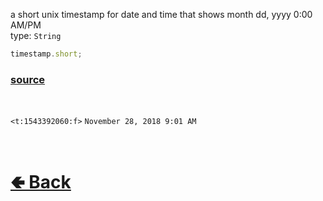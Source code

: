 a short unix timestamp for date and time that shows month dd, yyyy 0:00 AM/PM<br>
type: `String`<br>

```js
timestamp.short;
```

### [source](https://github.com/paigeroid/noscord.js/blob/main/src/Services/UtilService/custard/Timestamp.js)

<br>

`<t:1543392060:f>` `November 28, 2018 9:01 AM` 

<br> <h1> [🢀 Back](https://github.com/paigeroid/noscord.js/wiki/Util.Timestamp) </h1>